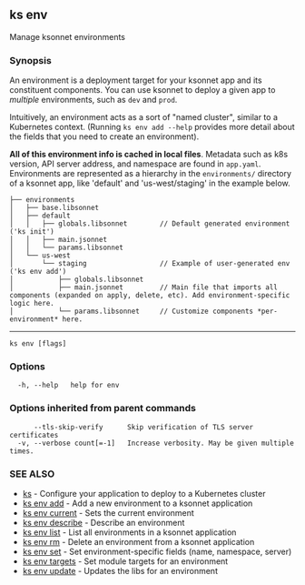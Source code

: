 ## ks env

Manage ksonnet environments

### Synopsis


An environment is a deployment target for your ksonnet app and its constituent
components. You can use ksonnet to deploy a given app to *multiple* environments,
such as `dev` and `prod`.

Intuitively, an environment acts as a sort of "named cluster", similar to a
Kubernetes context. (Running `ks env add --help` provides more detail
about the fields that you need to create an environment).

**All of this environment info is cached in local files**. Metadata such as k8s version, API server address, and namespace are found in `app.yaml`. Environments are
represented as a hierarchy in the `environments/` directory of a ksonnet app, like
'default' and 'us-west/staging' in the example below.

```
├── environments
│   ├── base.libsonnet
│   ├── default
│   │   ├── globals.libsonnet        // Default generated environment ('ks init')
│   │   ├── main.jsonnet
│   │   └── params.libsonnet
│   └── us-west
│       └── staging                  // Example of user-generated env ('ks env add')
│           ├── globals.libsonnet
│           ├── main.jsonnet         // Main file that imports all components (expanded on apply, delete, etc). Add environment-specific logic here.
│           └── params.libsonnet     // Customize components *per-environment* here.
```
----


```
ks env [flags]
```

### Options

```
  -h, --help   help for env
```

### Options inherited from parent commands

```
      --tls-skip-verify      Skip verification of TLS server certificates
  -v, --verbose count[=-1]   Increase verbosity. May be given multiple times.
```

### SEE ALSO

* [ks](ks.md)	 - Configure your application to deploy to a Kubernetes cluster
* [ks env add](ks_env_add.md)	 - Add a new environment to a ksonnet application
* [ks env current](ks_env_current.md)	 - Sets the current environment
* [ks env describe](ks_env_describe.md)	 - Describe an environment
* [ks env list](ks_env_list.md)	 - List all environments in a ksonnet application
* [ks env rm](ks_env_rm.md)	 - Delete an environment from a ksonnet application
* [ks env set](ks_env_set.md)	 - Set environment-specific fields (name, namespace, server)
* [ks env targets](ks_env_targets.md)	 - Set module targets for an environment
* [ks env update](ks_env_update.md)	 - Updates the libs for an environment

